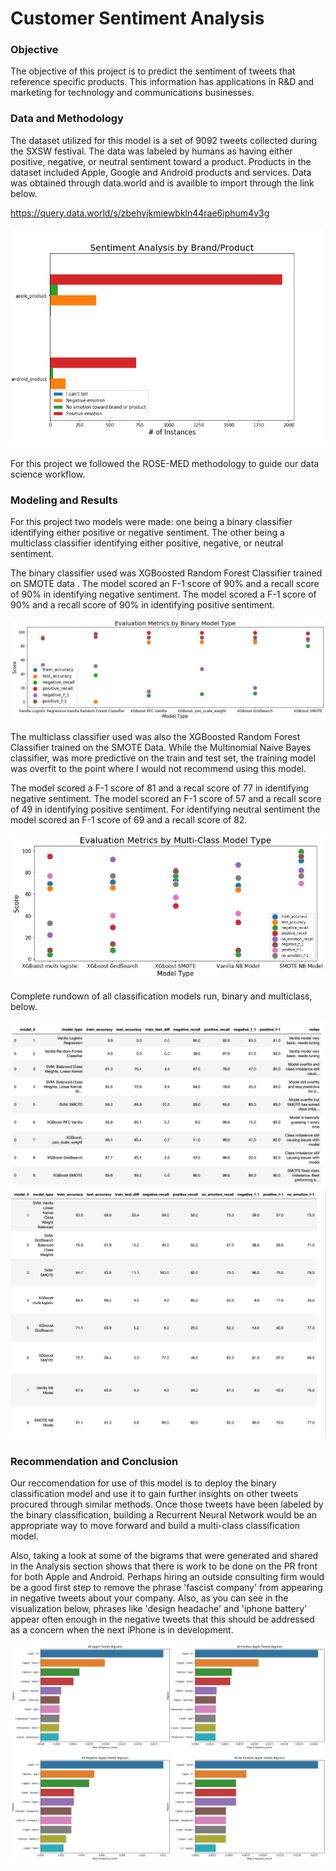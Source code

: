 # Customer Sentiment Analysis

### Objective
The objective of this project is to predict the sentiment of tweets that reference specific products. This information has applications in R&D and marketing for technology and communications businesses.

### Data and Methodology
The dataset utilized for this model is a set of 9092 tweets collected during the SXSW festival. The data was labeled by humans as having either positive, negative, or neutral sentiment toward a product. Products in the dataset included Apple, Google and Android products and services. Data was obtained through data.world and is availble to import through the link below. 

https://query.data.world/s/zbehvjkmiewbkln44rae6iphum4v3g

<img src='/figures/SentimentbyProduct.png' />

For this project we followed the ROSE-MED methodology to guide our data science workflow. 

### Modeling and Results
For this project two models were made: one being a binary classifier identifying either positive or negative sentiment. The other being a multiclass classifier identifying either positive, negative, or neutral sentiment.

The binary classifier used was XGBoosted Random Forest Classifier trained on SMOTE data . The model scored an F-1 score of 90% and a recall score of 90% in identifying negative sentiment. The model scored a F-1 score of 90% and a recall score of 90% in identifying positive sentiment. 

<img src='/figures/binarymodelresults.png' />

The multiclass classifier used was also the XGBoosted Random Forest Classifier trained on the SMOTE Data. While the Multinomial Naive Bayes classifier, was more predictive on the train and test set, the training model was overfit to the point where I would not recommend using this model. 

The model scored a F-1 score of 81 and a recal score of 77 in identifying negative sentiment. The model scored an F-1 score of 57 and a recall score of 49 in identifying positive sentiment. For identifying neutral sentiment the model scored an F-1 score of 69 and a recall score of 82. 

<img src='/figures/multiclassmodelresults.png' />

Complete rundown of all classification models run, binary and multiclass, below. 

<img src='/figures/modelresults.png' />

<img src='/figures/modelresults2.png' />
 

### Recommendation and Conclusion
Our reccomendation for use of this model is to deploy the binary classification model and use it to gain further insights on other tweets procured through similar methods. Once those tweets have been labeled by the binary classification, building a Recurrent Neural Network would be an appropriate way to move forward and build a multi-class classification model. 

Also, taking a look at some of the bigrams that were generated and shared in the Analysis section shows that there is work to be done on the PR front for both Apple and Android. Perhaps hiring an outside consulting firm would be a good first step to remove the phrase 'fascist company' from appearing in negative tweets about your company. Also, as you can see in the visualization below, phrases like 'design headache' and 'iphone battery' appear often enough in the negative tweets that this should be addressed as a concern when the next iPhone is in development. 

<img src='/figures/bigramsapple1.png' />
